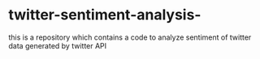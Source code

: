 # twitter-sentiment-analysis-
this is a repository which contains a code to analyze sentiment of twitter data generated by twitter API
